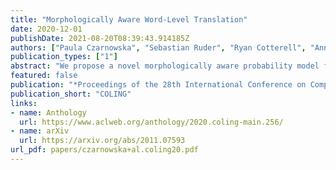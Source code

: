 ```yaml
---
title: "Morphologically Aware Word-Level Translation"
date: 2020-12-01
publishDate: 2021-08-20T08:39:43.914185Z
authors: ["Paula Czarnowska", "Sebastian Ruder", "Ryan Cotterell", "Ann Copestake"]
publication_types: ["1"]
abstract: "We propose a novel morphologically aware probability model for bilingual lexicon induction, which jointly models lexeme translation and inflectional morphology in a structured way. Our model exploits the basic linguistic intuition that the lexeme is the key lexical unit of meaning, while inflectional morphology provides additional syntactic information. This approach leads to substantial performance improvements—19% average improvement in accuracy across 6 language pairs over the state of the art in the supervised setting and 16% in the weakly supervised setting. As another contribution, we highlight issues associated with modern BLI that stem from ignoring inflectional morphology, and propose three suggestions for improving the task."
featured: false
publication: "*Proceedings of the 28th International Conference on Computational Linguistics*"
publication_short: "COLING"
links:
- name: Anthology
  url: https://www.aclweb.org/anthology/2020.coling-main.256/
- name: arXiv
  url: https://arxiv.org/abs/2011.07593
url_pdf: papers/czarnowska+al.coling20.pdf
---
```


